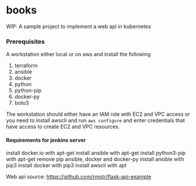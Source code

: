 # books
WIP: A sample project to implement a web api in kubernetes


### Prerequisites

A workstation either local or on aws and install the following
1. terraform
2. ansible
3. docker
4. python
5. python-pip
6. docker-py
7. boto3

The workstation should either have an IAM role with EC2 and VPC access or you need to install awscli and run `aws configure` and enter credentials that have access to create EC2 and VPC resources.

#### Requirements for jenkins server
install docker.io with apt-get
install ansible with apt-get
install python3-pip with apt-get
remove pip ansible, docker and docker-py
install ansible with pip3
install docker with pip3
install awscli with apt


Web api source: https://github.com/rmotr/flask-api-example
